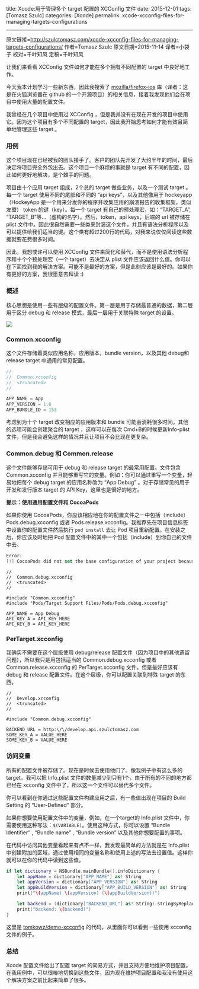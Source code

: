 title: Xcode:用于管理多个 target 配置的 XCConfig 文件
date: 2015-12-01
tags: [Tomasz Szulc]
categories: [Xcode]
permalink: xcode-xcconfig-files-for-managing-targets-configurations

---
原文链接=http://szulctomasz.com/xcode-xcconfig-files-for-managing-targets-configurations/
作者=Tomasz Szulc
原文日期=2015-11-14
译者=小袋子
校对=千叶知风
定稿=千叶知风

让我们来看看 XCConfig 文件如何才能在多个拥有不同配置的 target 中良好地工作。

今天我本计划学习一些新东西，因此我搜索了 [mozilla/firefox-ios](https://github.com/mozilla/firefox-ios) 库（译者：这是在火狐浏览器在 github 的一个开源项目）的相关信息，接着我发现他们会在项目中使用大量的配置文件。

<!--more-->

我曾经在几个项目中使用过 XCConfig ，但是我并没有在现在开发的项目中使用它。因为这个项目有多个不同配置的 target，因此我开始思考如何才能有效且简单地管理这些 target 。

### 用例

这个项目现在已经被我的团队接手了。客户的团队先开发了大约半年的时间，最后决定将项目完全外包出去。这个项目一个麻烦的事就是 target 有不同的配置，因此如何更好地解决，是个棘手的问题。

项目由十个应用 target 组成，2个总的 target 做些业务，以及一个测试 target 。每一个 target 使用不同的尾部和不同的 “api keys”，以及其他像用于 hockeyapp（HockeyApp 是一个用来分发你的程序并收集应用的崩溃报告的收集框架，类似友盟） token 的键（key）。每一个 target 有自己的预处理宏，如：“TARGET_A”, “TARGET_B”等...（虚构的名字）。然后，token，api keys，后端的 url 被存储在 plist 文件中。因此很自然需要一些类来封装这个文件，并且有语法分析程序以及可以提供给我们适当的键。这个类有超过200行的代码，对我来说仅仅阅读这些数据就要花费很多时间。

因此，我想或许可以使用 XCConfig 文件来简化和替代，而不是使用语法分析程序和十个个预处理宏（一个 target）去决定从 plist 文件应该返回什么值。你可以在下面找到我的解决方案。可能不是最好的方案，但是此刻应该是最好的。如果你有更好的方案，我很愿意去拜读 :)

### 概述

核心思想是使用一些有层级的配置文件。第一层是用于存储最普通的数据，第二层用于区分 debug 和 release 模式，最后一层用于关联特殊 target 的设置。

![](http://szulctomasz.com/wp-content/uploads/2015/11/diagram_1.png)

### Common.xcconfig

这个文件存储着类似应用名称，应用版本，bundle version，以及其他 debug和 release target 中通用的常见配置。

```swift
//
//  Common.xcconfig
//  <truncated>
//

APP_NAME = App
APP_VERSION = 1.6
APP_BUNDLE_ID = 153
```

考虑到为十个 target 改变相应的应用版本和 bundle 可能会消耗很多时间。其他的选项可能会创建聚合的 target ，这样可以在每次 Cmd+B的时候更新Info-plist 文件，但是我会避免这样的情况并且让项目不会比现在更复杂。

### Common.debug 和 Common.release

这个文件能够存储可用于 debug 和 release target 的最常用配置。文件包含 Common.xcconfig 并且能够重写它的变量。例如：你可以通过重写一个变量，轻易地把每个 debug target 的应用名称改为 “App Debug” 。对于存储常见的用于开发和发行版本 target 的 API Key，这里也是很好的地方。

**提示：使用通用配置文件和 CocoaPods**

如果你使用 CocoaPods，你应该相应地在你的配置文件之一中包括（include）Pods.debug.xcconfig 或者 Pods.release.xcconfig。我推荐先在项目信息标签中设置你的配置文件然后执行 `pod install` 去让 Pod 项目重新配置。在安装之后，你应该及时地把 Pod 配置文件中的其中一个包括（include）到你自己的文件中去。

```swift
Error:
[!] CocoaPods did not set the base configuration of your project because your project already has a custom config set. In order for CocoaPods integration to work at all, please either set the base configurations of the target TARGET_NAME to Pods/Target Support Files/Pods/Pods.debug.xcconfig or include the Pods/Target Support Files/Pods/Pods.debug.xcconfig in your build configuration.
```

```
//
//  Common.debug.xcconfig
//  <truncated>
//

#include "Common.xcconfig"
#include "Pods/Target Support Files/Pods/Pods.debug.xcconfig"

APP_NAME = App Debug
API_KEY_A = API_KEY_HERE
API_KEY_B = API_KEY_HERE
```

### PerTarget.xcconfig

我确实不需要在这个层级使用 debug/release 配置文件（因为项目中的其他遗留问题），所以我只是用包括适当的 Common.debug.xcconfig 或者 Common.release.xcconfig 的 PerTarget.xcconfig 文件。但是最好应该有 debug 和 release 配置文件。在这个层级，你可以配置关联到特殊 target 的东西。

```swif
//
//  Develop.xcconfig
//  <truncated>
//

#include "Common.debug.xcconfig"

BACKEND_URL = http:\/\/develop.api.szulctomasz.com
SOME_KEY_A = VALUE_HERE
SOME_KEY_B = VALUE_HERE
```

### 访问变量

所有的配置文件被存储了。现在是时候去使用他们了。像我例子中有这么多的 target，我可以把 Info.plist 文件的数量减少到只有1个，由于所有的不同的地方都已经在 xcconfig 文件中了，所以这一个文件可以替代多个文件。

你可以看到在你通过这些配置文件构建应用之后，有一些值出现在项目的 Build Setting 的 “User-Defined” 部分。

如果你想要使用配置文件中的变量，例如，在一个target的 Info.plist 文件中，你需要使用这种写法：`$(VARIABLE)`。使用这种方式，你可以设置 “Bundle Identifier” , “Bundle name” , “Bundle version” 以及其他你想要配置的事项。

在代码中访问其他变量看起来有点不一样，我发现最简单的方法就是在 Info.plist 中创建附加的区域，通过使用相同的变量名称和使用上述的写法去设置值。这样你就可以在你的代码中读到这些值。

```swift
if let dictionary = NSBundle.mainBundle().infoDictionary {
    let appName = dictionary["APP_NAME"] as! String
    let appVersion = dictionary["APP_VERSION"] as! String
    let appBuildVersion = dictionary["APP_BUILD_VERSION"] as! String
    print("\(appName) \(appVersion) (\(appBuildVersion))")

    let backend = (dictionary["BACKEND_URL"] as! String).stringByReplacingOccurrencesOfString("\\", withString: "")
    print("backend: \(backend)")
}
```

这里是 [tomkowz/demo-xcconfig](https://github.com/tomkowz/demo-xcconfig) 的代码，从里面你可以看到一些使用 xcconfig 文件的例子。

### 总结

Xcode 配置文件给出了配置 target 的简易方式，并且支持方便地维护项目配置。在我用例中，可以很棒地切换到这些文件，因为现在维护项目配置和我没有使用这个解决方案之前比起来简单了很多。